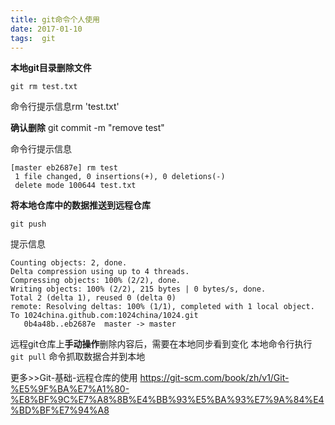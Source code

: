 ```yaml
---
title: git命令个人使用
date: 2017-01-10
tags:  git 
---
```


**本地git目录删除文件**

    git rm test.txt
命令行提示信息rm 'test.txt'
<!--more-->
**确认删除**
    git commit -m "remove test"

命令行提示信息 
```
[master eb2687e] rm test
 1 file changed, 0 insertions(+), 0 deletions(-)
 delete mode 100644 test.txt
```
 
**将本地仓库中的数据推送到远程仓库**

    git push

提示信息
```
Counting objects: 2, done.
Delta compression using up to 4 threads.
Compressing objects: 100% (2/2), done.
Writing objects: 100% (2/2), 215 bytes | 0 bytes/s, done.
Total 2 (delta 1), reused 0 (delta 0)
remote: Resolving deltas: 100% (1/1), completed with 1 local object.
To 1024china.github.com:1024china/1024.git
   0b4a48b..eb2687e  master -> master
```
远程git仓库上**手动操作**删除内容后，需要在本地同步看到变化
本地命令行执行` git pull`  命令抓取数据合并到本地

更多>>Git-基础-远程仓库的使用
 https://git-scm.com/book/zh/v1/Git-%E5%9F%BA%E7%A1%80-%E8%BF%9C%E7%A8%8B%E4%BB%93%E5%BA%93%E7%9A%84%E4%BD%BF%E7%94%A8